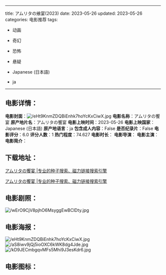 
---
title: アムリタの飨宴(2023)
date: 2023-05-26
updated: 2023-05-26
categories: 电影推荐
tags:
- 动画
- 奇幻
- 恐怖
- 悬疑

- Japanese (日本語)
- ja
---


> 

## **电影详情**：

**电影封面**：<img src="https://image.tmdb.org/t/p/w200/eHt9KnmZDQBiEnhk7hoYcKxCiwX.jpg" alt="/eHt9KnmZDQBiEnhk7hoYcKxCiwX.jpg" title="/eHt9KnmZDQBiEnhk7hoYcKxCiwX.jpg">
**电影名称**：アムリタの饗宴
**原产地片名**：アムリタの饗宴
**电影上映时间**：2023-05-26
**电影上映国家**：Japanese (日本語)
**原产地语言**：ja
**包含成人内容**：False
**是否纪录片**：False
**电影评分**：6.0
**评分人数**：1
**热门程度**：74.627
**电影时长**：
**电影导演**：
**电影主演**：
**电影简介**：

## **下载地址**：
[アムリタの饗宴 |专业的种子搜索、磁力链接搜索引擎](https://movie.amd794.com:2083/?search=%E3%82%A2%E3%83%A0%E3%83%AA%E3%82%BF%E3%81%AE%E9%A5%97%E5%AE%B4&ordering=&mode=match_phrase&page_size=10&page=1)

[アムリタの饗宴 |专业的种子搜索、磁力链接搜索引擎](https://movie.amd794.com:2083/?search=%E3%82%A2%E3%83%A0%E3%83%AA%E3%82%BF%E3%81%AE%E9%A5%97%E5%AE%B4&ordering=&mode=match_phrase&page_size=10&page=1)
 

## **电影剧照**：
<img src="https://image.tmdb.org/t/p/original/wErO9CjV8pjhO6MsyggEwBClDty.jpg" alt="/wErO9CjV8pjhO6MsyggEwBClDty.jpg" title="/wErO9CjV8pjhO6MsyggEwBClDty.jpg">

## **电影海报**：
<img src="https://image.tmdb.org/t/p/original/eHt9KnmZDQBiEnhk7hoYcKxCiwX.jpg" alt="/eHt9KnmZDQBiEnhk7hoYcKxCiwX.jpg" title="/eHt9KnmZDQBiEnhk7hoYcKxCiwX.jpg"><img src="https://image.tmdb.org/t/p/original/aS8iwv9jQj5ioOXC6kWK8dg4Jde.jpg" alt="/aS8iwv9jQj5ioOXC6kWK8dg4Jde.jpg" title="/aS8iwv9jQj5ioOXC6kWK8dg4Jde.jpg"><img src="https://image.tmdb.org/t/p/original/kD9JECmbgqvMFs5Mhi9J3esKdr6.jpg" alt="/kD9JECmbgqvMFs5Mhi9J3esKdr6.jpg" title="/kD9JECmbgqvMFs5Mhi9J3esKdr6.jpg">

## **电影图标**：

